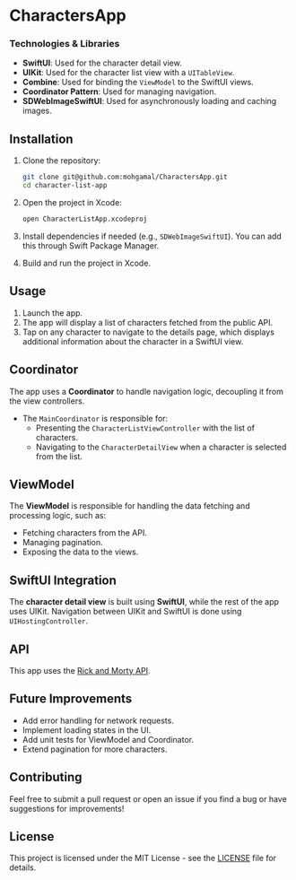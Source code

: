 # CharactersApp


### Technologies & Libraries

- **SwiftUI**: Used for the character detail view.
- **UIKit**: Used for the character list view with a `UITableView`.
- **Combine**: Used for binding the `ViewModel` to the SwiftUI views.
- **Coordinator Pattern**: Used for managing navigation.
- **SDWebImageSwiftUI**: Used for asynchronously loading and caching images.

## Installation

1. Clone the repository:

    ```bash
    git clone git@github.com:mohgamal/CharactersApp.git
    cd character-list-app
    ```

2. Open the project in Xcode:

    ```bash
    open CharacterListApp.xcodeproj
    ```

3. Install dependencies if needed (e.g., `SDWebImageSwiftUI`). You can add this through Swift Package Manager.

4. Build and run the project in Xcode.

## Usage

1. Launch the app.
2. The app will display a list of characters fetched from the public API.
3. Tap on any character to navigate to the details page, which displays additional information about the character in a SwiftUI view.

## Coordinator

The app uses a **Coordinator** to handle navigation logic, decoupling it from the view controllers.

- The `MainCoordinator` is responsible for:
  - Presenting the `CharacterListViewController` with the list of characters.
  - Navigating to the `CharacterDetailView` when a character is selected from the list.

## ViewModel

The **ViewModel** is responsible for handling the data fetching and processing logic, such as:

- Fetching characters from the API.
- Managing pagination.
- Exposing the data to the views.

## SwiftUI Integration

The **character detail view** is built using **SwiftUI**, while the rest of the app uses UIKit. Navigation between UIKit and SwiftUI is done using `UIHostingController`.

## API

This app uses the [Rick and Morty API](https://rickandmortyapi.com/documentation).

## Future Improvements

- Add error handling for network requests.
- Implement loading states in the UI.
- Add unit tests for ViewModel and Coordinator.
- Extend pagination for more characters.

## Contributing

Feel free to submit a pull request or open an issue if you find a bug or have suggestions for improvements!

## License

This project is licensed under the MIT License - see the [LICENSE](LICENSE) file for details.
